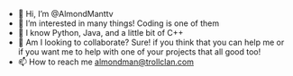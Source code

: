 - 👋 Hi, I’m @AlmondManttv
- 👀 I’m interested in many things! Coding is one of them
- 🌱 I know Python, Java, and a little bit of C++
- 💞️ Am I looking to collaborate? Sure! if you think that you can help me or if you want me to help with one of your projects that all good too!
- 📫 How to reach me almondman@trollclan.com

<!---
AlmondManttv/AlmondManttv is a ✨ special ✨ repository because its `README.md` (this file) appears on your GitHub profile.
You can click the Preview link to take a look at your changes.
--->
